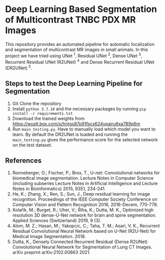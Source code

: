 # Deep Learning Based Segmentation of Multicontrast TNBC PDX MR Images
This repository provides an automated pipeline for automatic localization and segmentation of multicontrast MR images in small animals. In this project we have tried using UNet <sup>1</sup>, Residual UNet <sup>2</sup>, Dense UNet <sup>3</sup>, Recurrent Residual UNet (R2UNet) <sup>4</sup> and Dense Recurrent Residual UNet (DR2UNet) <sup>5</sup>.

## Steps to test the Deep Learning Pipeline for Segmentation
1. Git Clone the repository
2. Install `python 3.7.10` and the necessary packages by running `pip install -r requirements.txt`
3. Download the trained weights from https://wustl.box.com/s/hntgs87p91fscx624vpajru6xa789p6m
4. Run `main_testing.py`. Have to manually load which model you want to learn. By default the DR2UNet is loaded and running the `main_testing.py` gives the performance score for the selected network on the test dataset.


## References
1. Ronneberger, O.;  Fischer, P.; Brox, T., U-net: Convolutional networks for biomedical image segmentation. Lecture Notes in Computer Science (including subseries Lecture Notes in Artificial Intelligence and Lecture Notes in Bioinformatics) 2015, 9351, 234-241.
2. He, K.;  Zhang, X.;  Ren, S.; Sun, J., Deep residual learning for image recognition. Proceedings of the IEEE Computer Society Conference on Computer Vision and Pattern Recognition 2016, 2016-Decem, 770-778.
3. Kolařík, M.;  Burget, R.;  Uher, V.;  Říha, K.; Dutta, M. K., Optimized high resolution 3D dense-U-Net network for brain and spine segmentation. Applied Sciences (Switzerland) 2019, 9 (3).
4. Alom, M. Z.;  Hasan, M.;  Yakopcic, C.;  Taha, T. M.; Asari, V. K., Recurrent Residual Convolutional Neural Network based on U-Net (R2U-Net) for Medical Image Segmentation. 2018.
5. Dutta, K., Densely Connected Recurrent Residual (Dense R2UNet) Convolutional Neural Network for Segmentation of Lung CT Images. arXiv preprint arXiv:2102.00663 2021.
